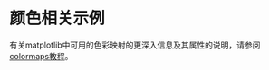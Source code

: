# 颜色相关示例

有关matplotlib中可用的色彩映射的更深入信息及其属性的说明，请参阅[colormaps教程](https://matplotlib.org/tutorials/index.html#tutorials-colors)。